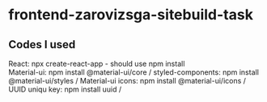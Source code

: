 # frontend-zarovizsga-sitebuild-task

## Codes I used
React: npx create-react-app - should use npm install \
Material-ui: npm install @material-ui/core /
styled-components: npm install @material-ui/styles /
Material-ui icons: npm install @material-ui/icons /
UUID uniqu key: npm install uuid /
